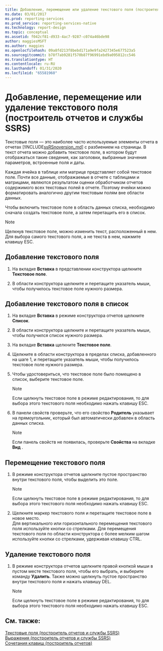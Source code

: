 ```yaml
---
title: Добавление, перемещение или удаление текстового поля (построитель отчетов и службы SSRS) | Документы Майкрософт
ms.date: 03/01/2017
ms.prod: reporting-services
ms.prod_service: reporting-services-native
ms.technology: report-design
ms.topic: conceptual
ms.assetid: f042cf81-d933-4ac7-9287-c074a46bde98
author: maggiesMSFT
ms.author: maggies
ms.openlocfilehash: 09a8fd213f8bebd171a9e9fa2427345e677523a5
ms.sourcegitcommit: b78f7ab9281f570b87f96991ebd9a095812cc546
ms.translationtype: HT
ms.contentlocale: ru-RU
ms.lasthandoff: 01/31/2020
ms.locfileid: "65581960"
---
```

# <a name="add-move-or-delete-a-text-box-report-builder-and-ssrs"></a>Добавление, перемещение или удаление текстового поля (построитель отчетов и службы SSRS)
  Текстовые поля — это наиболее часто используемые элементы отчета в отчетах [!INCLUDE[ssRSnoversion_md](../../includes/ssrsnoversion-md.md)] с разбиением на страницы. В текст отчета можно добавить текстовое поле, в котором будут отображаться такие сведения, как заголовки, выбранные значения параметров, встроенные поля и даты.  
  
 Каждая ячейка в таблице или матрице представляет собой текстовое поле. Почти все данные, отображаемые в отчете с таблицами и матрицами, являются результатом оценки обработчиком отчетов содержимого всех текстовых полей в отчете. Поэтому ячейки можно форматировать аналогично другим текстовым полям вне области данных.  
  
 Чтобы включить текстовое поле в область данных списка, необходимо сначала создать текстовое поле, а затем перетащить его в список.  
  
> [!NOTE]  
>  Щелкнув текстовое поле, можно изменить текст, расположенный в нем. Для выбора самого текстового поля, а не текста в нем, нажмите клавишу ESC.  
  
## <a name="to-add-a-text-box"></a>Добавление текстового поля  
  
1.  На вкладке **Вставка** в представлении конструктора щелкните **Текстовое поле**.  
  
2.  В области конструктора щелкните и перетащите указатель мыши, чтобы получилось текстовое поле нужного размера.  
  
## <a name="to-add-a-text-box-in-a-list"></a>Добавление текстового поля в список  
  
1.  На вкладке **Вставка** в режиме конструктора отчетов щелкните **Список**.  
  
2.  В области конструктора щелкните и перетащите указатель мыши, чтобы получился список нужного размера.  
  
3.  На вкладке **Вставка** щелкните **Текстовое поле**.  
  
4.  Щелкните в области конструктора в пределах списка, добавленного на шаге 1, и перетащите указатель мыши, чтобы получилось текстовое поле нужного размера.   
  
5.  Чтобы удостовериться, что текстовое поле было помещено в список, выберите текстовое поле.  
  
    > [!NOTE]  
    >  Если щелкнуть текстовое поле в режиме редактирования, то для выбора этого текстового поля необходимо нажать клавишу ESC.  
  
6.  В панели свойств проверьте, что его свойство **Родитель** указывает на прямоугольник, который был автоматически добавлен в область данных списка.  
  
    > [!NOTE]  
    >  Если панель свойств не появилась, проверьте **Свойства** на вкладке **Вид** .  
  
## <a name="to-move-a-text-box"></a>Перемещение текстового поля  
  
1.  В режиме конструктора отчетов щелкните пустое пространство внутри текстового поля, чтобы выделить это поле.  
  
    > [!NOTE]  
    >  Если щелкнуть текстовое поле в режиме редактирования, то для выбора этого текстового поля необходимо нажать клавишу ESC.  
  
2.  Щелкните маркер текстового поля и перетащите текстовое поле в новое место.   
    Для вертикального или горизонтального перемещения текстового поля используйте кнопки со стрелками. Для перемещения текстового поля по области конструктора с более мелким шагом используйте кнопки со стрелками, удерживая клавишу CTRL.  
  
## <a name="to-delete-a-text-box"></a>Удаление текстового поля  
  
1.  В режиме конструктора отчетов щелкните правой кнопкой мыши в пустом месте текстового поля, чтобы его выбрать, и выберите команду **Удалить**. Также можно щелкнуть пустое пространство внутри текстового поля и нажать клавишу DEL.  
  
    > [!NOTE]  
    >  Если щелкнуть текстовое поле в режиме редактирования, то для выбора этого текстового поля необходимо нажать клавишу ESC.  
  
## <a name="see-also"></a>См. также:  
 [Текстовые поля (построитель отчетов и службы SSRS)](../../reporting-services/report-design/text-boxes-report-builder-and-ssrs.md)   
 [Выражения (построитель отчетов и службы SSRS)](../../reporting-services/report-design/expressions-report-builder-and-ssrs.md)   
 [Сочетания клавиш (построитель отчетов)](../../reporting-services/report-builder/keyboard-shortcuts-report-builder.md)  
  
  
